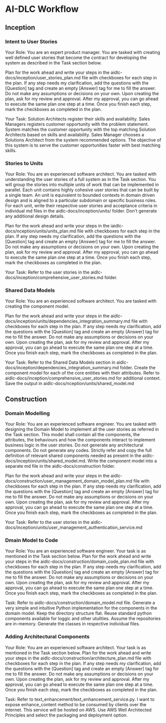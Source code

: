 # AI-DLC Workflow

## Inception

### Intent to User Stories

Your Role: You are an expert product manager. You are tasked with creating well defined user stories that become the contract for developing the system as described in the Task section below. 

Plan for the work ahead and write your steps in the aidlc-docs/inception/user_stories_plan.md file with checkboxes for each step in the plan. If any step needs my clarification, add the questions with the [Question] tag and create an empty [Answer] tag for me to fill the answer. Do not make any assumptions or decisions on your own. Upon creating the plan, ask for my review and approval. After my approval, you can go ahead to execute the same plan one step at a time. Once you finish each step, mark the checkboxes as completed in the plan.

Your Task: Solution Architects register their skills and availability. Sales Managers registers customer opportunity with the problem statement. System matches the customer opportunity with the top matching  Solution Architects based on skills and  availability. Sales Manager chooses a Solutions Architect from the system recommended options. The objective of this system is to serve the customer opportunities faster with best matching skills.



### Stories to Units


Your Role: You are an experienced software architect. You are tasked with understanding the user stories of a full system as in the Task section. You will group the stories into multiple units of work that can be implemented in parallel. Each unit contains highly cohesive user stories that can be built by a single team. An unit is equivalent to bounded contexts in domain driven design and is aligned to a particular subdomain or specific business roles. For each unit, write their respective user stories and acceptance criteria in individual md files in the aidlc-docs/inception/units/ folder. Don't generate any additional design details. 

Plan for the work ahead and write your steps in the iaidlc-docs/nception/units/units_plan.md file with checkboxes for each step in the plan. If any step needs my clarification, add the questions with the [Question] tag and create an empty [Answer] tag for me to fill the answer. Do not make any assumptions or decisions on your own. Upon creating the plan, ask for my review and approval. After my approval, you can go ahead to execute the same plan one step at a time. Once you finish each step, mark the checkboxes as completed in the plan.

Your Task: Refer to the user stories in the aidlc-docs/inception/comprehensive_user_stories.md folder.


### Shared Data Models

Your Role: You are an experienced software architect. You are tasked with creating the component model.

Plan for the work ahead and write your steps in the aidlc-docs/inception/units/dependencies_integration_summary.md file with checkboxes for each step in the plan. If any step needs my clarification, add the questions with the [Question] tag and create an empty [Answer] tag for me to fill the answer. Do not make any assumptions or decisions on your own. Upon creating the plan, ask for my review and approval. After my approval, you can go ahead to execute the same plan one step at a time. Once you finish each step, mark the checkboxes as completed in the plan.

Your Task: Refer to the Shared Data Models section in aidlc-docs/inception/dependencies_integration_summary.md folder. Create the component model for each of the core entities with their attributes. Refer to aidlc-docs/inception/comprehensive_user_stories.md for additional context. Save the output in aidlc-docs/nception/units/shared_model.md



## Construction

### Domain Modelling

Your Role: You are an experienced software engineer. You are tasked with designing the Domain Model to implement all the user stories as referred in the Task section. This model shall contain all the components, the attributes, the behaviours and how the components interact to implement business logic in the user stories. Do not generate any architectural components. Do not generate any codes. Strictly refer and copy the full definition of relevant shared components needed as present in the aidlc-docs/inception/units/shared_model.md. Write the component model into a separate md file in the aidlc-docs/construction folder.

Plan for the work ahead and write your steps in the aidlc-docs/construction/user_management_domain_model_plan.md file with checkboxes for each step in the plan. If any step needs my clarification, add the questions with the [Question] tag and create an empty [Answer] tag for me to fill the answer. Do not make any assumptions or decisions on your own. Upon creating the plan, ask for my review and approval. After my approval, you can go ahead to execute the same plan one step at a time. Once you finish each step, mark the checkboxes as completed in the plan.

Your Task: Refer to the user stories in the aidlc-docs/inception/units/user_management_authentication_service.md

### Dmain Model to Code

Your Role: You are an experienced software engineer. Your task is as mentioned in the Task section below. Plan for the work ahead and write your steps in the aidlc-docs/construction/domain_code_plan.md file with checkboxes for each step in the plan. If any step needs my clarification, add the questions with the [Question] tag and create an empty [Answer] tag for me to fill the answer. Do not make any assumptions or decisions on your own. Upon creating the plan, ask for my review and approval. After my approval, you can go ahead to execute the same plan one step at a time. Once you finish each step, mark the checkboxes as completed in the plan.

Task: Refer to aidlc-docs/construction/domain_model.md file. Generate a very simple and intuitive Python implementation for the components in the domain model. Keep the directory structure flat. Reuse standard python components available for loggic and other utulities. Assume the repositories are in-memory. Generate the classes in respective individual files.


### Adding Architectural Components

Your Role: You are an experienced software architect. Your task is as mentioned in the Task section below. Plan for the work ahead and write your steps in the aidlc-docs/construction/architecture_plan.md file with checkboxes for each step in the plan. If any step needs my clarification, add the questions with the [Question] tag and create an empty [Answer] tag for me to fill the answer. Do not make any assumptions or decisions on your own. Upon creating the plan, ask for my review and approval. After my approval, you can go ahead to execute the same plan one step at a time. Once you finish each step, mark the checkboxes as completed in the plan.

Task: Refer to text_enhancement/text_enhancement_service.py. I want to expose enhance_content method to be consumed by clients over the internet. This service will be hosted on AWS. Use AWS Well Architected Principles and select the packaging and deployment option.